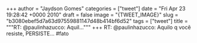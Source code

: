 
+++
author = "Jaydson Gomes"
categories = ["tweet"]
date = "Fri Apr 23 19:28:42 +0000 2010"
draft = false
image = "{TWEET_IMAGE}"
slug = "b3080ebef5d7a63d97559881147d48b414bf6d52"
tags = ["tweet"]
title = """RT: @paulinhazucco: Aquil..."""
+++
RT: @paulinhazucco: Aquilo q você resiste, PERSISTE... #fato
